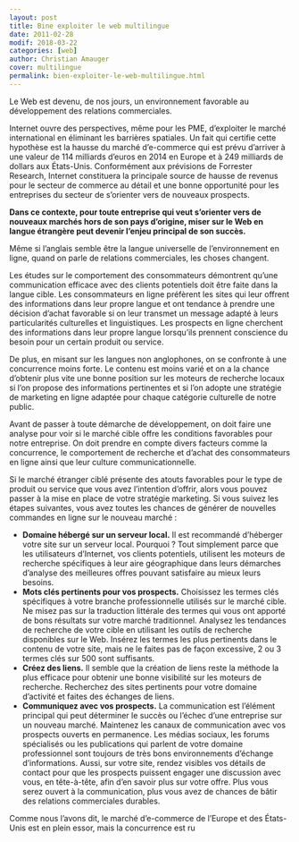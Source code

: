 ```yaml
---
layout: post
title: Bine exploiter le web multilingue
date: 2011-02-28
modif: 2018-03-22
categories: [web]
author: Christian Amauger
cover: multilingue
permalink: bien-exploiter-le-web-multilingue.html
---
```


Le Web est devenu, de nos jours, un environnement favorable au développement des relations commerciales.

Internet ouvre des perspectives, même pour les PME, d’exploiter le marché international en éliminant les barrières spatiales. Un fait qui certifie cette hypothèse est la hausse du marché d’e-commerce qui est prévu d’arriver à une valeur de 114 milliards d’euros en 2014 en Europe et à 249 milliards de dollars aux États-Unis. Conformément aux prévisions de Forrester Research, Internet constituera la principale source de hausse de revenus pour le secteur de commerce au détail et une bonne opportunité pour les entreprises du secteur de s’orienter vers de nouveaux prospects.

**Dans ce contexte, pour toute entreprise qui veut s’orienter vers de nouveaux marchés hors de son pays d’origine, miser sur le Web en langue étrangère peut devenir l’enjeu principal de son succès.**

Même si l’anglais semble être la langue universelle de l’environnement en ligne, quand on parle de relations commerciales, les choses changent.

Les études sur le comportement des consommateurs démontrent qu’une communication efficace avec des clients potentiels doit être faite dans la langue cible. Les consommateurs en ligne préfèrent les sites qui leur offrent des informations dans leur propre langue et ont tendance à prendre une décision d’achat favorable si on leur transmet un message adapté à leurs particularités culturelles et linguistiques. Les prospects en ligne cherchent des informations dans leur propre langue lorsqu’ils prennent conscience du besoin pour un certain produit ou service.

De plus, en misant sur les langues non anglophones, on se confronte à une concurrence moins forte. Le contenu est moins varié et on a la chance d’obtenir plus vite une bonne position sur les moteurs de recherche locaux si l’on propose des informations pertinentes et si l’on adopte une stratégie de marketing en ligne adaptée pour chaque catégorie culturelle de notre public.

Avant de passer à toute démarche de développement, on doit faire une analyse pour voir si le marché cible offre les conditions favorables pour notre entreprise. On doit prendre en compte divers facteurs comme la concurrence, le comportement de recherche et d’achat des consommateurs en ligne ainsi que leur culture communicationnelle.

Si le marché étranger ciblé présente des atouts favorables pour le type de produit ou service que vous avez l’intention d’offrir, alors vous pouvez passer à la mise en place de votre stratégie marketing. Si vous suivez les étapes suivantes, vous avez toutes les chances de générer de nouvelles commandes en ligne sur le nouveau marché :

- **Domaine hébergé sur un serveur local.** Il est recommandé d’héberger votre site sur un serveur local. Pourquoi ? Tout simplement parce que les utilisateurs d’Internet, vos clients potentiels, utilisent les moteurs de recherche spécifiques à leur aire géographique dans leurs démarches d’analyse des meilleures offres pouvant satisfaire au mieux leurs besoins.
- **Mots clés pertinents pour vos prospects.** Choisissez les termes clés spécifiques à votre branche professionnelle utilisés sur le marché cible. Ne misez pas sur la traduction littérale des termes qui vous ont apporté de bons résultats sur votre marché traditionnel. Analysez les tendances de recherche de votre cible en utilisant les outils de recherche disponibles sur le Web. Insérez les termes les plus pertinents dans le contenu de votre site, mais ne le faites pas de façon excessive, 2 ou 3 termes clés sur 500 sont suffisants.
- **Créez des liens.** Il semble que la création de liens reste la méthode la plus efficace pour obtenir une bonne visibilité sur les moteurs de recherche. Recherchez des sites pertinents pour votre domaine d’activité et faites des échanges de liens.
- **Communiquez avec vos prospects.** La communication est l’élément principal qui peut déterminer le succès ou l’échec d’une entreprise sur un nouveau marché. Maintenez les canaux de communication avec vos prospects ouverts en permanence. Les médias sociaux, les forums spécialisés ou les publications qui parlent de votre domaine professionnel sont toujours de très bons environnements d’échange d’informations. Aussi, sur votre site, rendez visibles vos détails de contact pour que les prospects puissent engager une discussion avec vous, en tête-à-tête, afin d’en savoir plus sur votre offre. Plus vous serez ouvert à la communication, plus vous avez de chances de bâtir des relations commerciales durables.

Comme nous l’avons dit, le marché d’e-commerce de l’Europe et des États-Unis est en plein essor, mais la concurrence est ru
